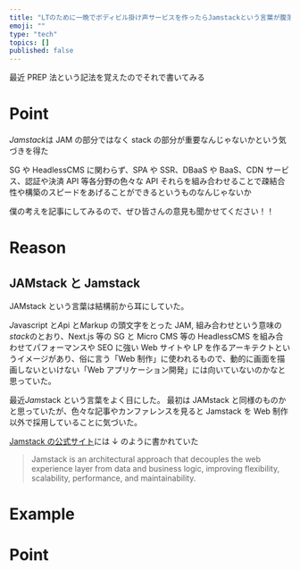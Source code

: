 ```yaml
---
title: "LTのために一晩でボディビル掛け声サービスを作ったらJamstackという言葉が腹落ちした"
emoji: ""
type: "tech"
topics: []
published: false
---
```


最近 PREP 法という記法を覚えたのでそれで書いてみる

# Point

*Jamstack*は JAM の部分ではなく stack の部分が重要なんじゃないかという気づきを得た

SG や HeadlessCMS に関わらず、SPA や SSR、DBaaS や BaaS、CDN サービス、認証や決済 API 等各分野の色々な API
それらを組み合わせることで疎結合性や構築のスピードをあげることができるというものなんじゃないか

僕の考えを記事にしてみるので、ぜひ皆さんの意見も聞かせてください！！

# Reason

## JAMstack と Jamstack

JAMstack という言葉は結構前から耳にしていた。

*J*avascript と*A*pi と*M*arkup の頭文字をとった JAM, 組み合わせという意味の*stack*のとおり、Next.js 等の SG と Micro CMS 等の HeadlessCMS を組み合わせてパフォーマンスや SEO に強い Web サイトや LP を作るアーキテクトというイメージがあり、俗に言う「Web 制作」に使われるもので、動的に画面を描画しないといけない「Web アプリケーション開発」には向いていないのかなと思っていた。

最近*Jam*stack という言葉をよく目にした。
最初は JAMstack と同様のものかと思っていたが、色々な記事やカンファレンスを見ると Jamstack を Web 制作以外で採用していることに気づいた。

[Jamstack の公式サイト](https://jamstack.org/)には ↓ のように書かれていた

> Jamstack is an architectural approach that decouples the web experience layer from data and business logic, improving flexibility, scalability, performance, and maintainability.

# Example

# Point
